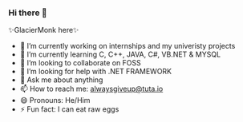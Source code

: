 ### Hi there 👋


✨GlacierMonk here✨

- 🔭 I’m currently working on internships and my univeristy projects
- 🌱 I’m currently learning C, C++, JAVA, C#, VB.NET & MYSQL
- 👯 I’m looking to collaborate on FOSS
- 🤔 I’m looking for help with .NET FRAMEWORK
- 💬 Ask me about anything
- 📫 How to reach me: alwaysgiveup@tuta.io
- 😄 Pronouns: He/Him
- ⚡ Fun fact: I can eat raw eggs

